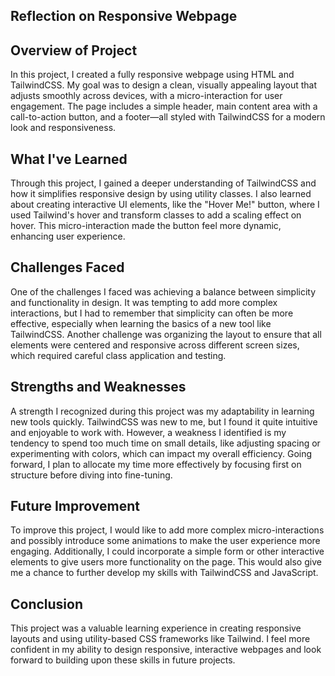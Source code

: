 ## Reflection on Responsive Webpage 

## Overview of Project
In this project, I created a fully responsive webpage using HTML and TailwindCSS. My goal was to design a clean, visually appealing layout that adjusts smoothly across devices, with a micro-interaction for user engagement. The page includes a simple header, main content area with a call-to-action button, and a footer—all styled with TailwindCSS for a modern look and responsiveness.

## What I've Learned
Through this project, I gained a deeper understanding of TailwindCSS and how it simplifies responsive design by using utility classes. I also learned about creating interactive UI elements, like the "Hover Me!" button, where I used Tailwind's hover and transform classes to add a scaling effect on hover. This micro-interaction made the button feel more dynamic, enhancing user experience.

## Challenges Faced
One of the challenges I faced was achieving a balance between simplicity and functionality in design. It was tempting to add more complex interactions, but I had to remember that simplicity can often be more effective, especially when learning the basics of a new tool like TailwindCSS. Another challenge was organizing the layout to ensure that all elements were centered and responsive across different screen sizes, which required careful class application and testing.

## Strengths and Weaknesses
A strength I recognized during this project was my adaptability in learning new tools quickly. TailwindCSS was new to me, but I found it quite intuitive and enjoyable to work with. However, a weakness I identified is my tendency to spend too much time on small details, like adjusting spacing or experimenting with colors, which can impact my overall efficiency. Going forward, I plan to allocate my time more effectively by focusing first on structure before diving into fine-tuning.

## Future Improvement
To improve this project, I would like to add more complex micro-interactions and possibly introduce some animations to make the user experience more engaging. Additionally, I could incorporate a simple form or other interactive elements to give users more functionality on the page. This would also give me a chance to further develop my skills with TailwindCSS and JavaScript.

## Conclusion
This project was a valuable learning experience in creating responsive layouts and using utility-based CSS frameworks like Tailwind. I feel more confident in my ability to design responsive, interactive webpages and look forward to building upon these skills in future projects.

